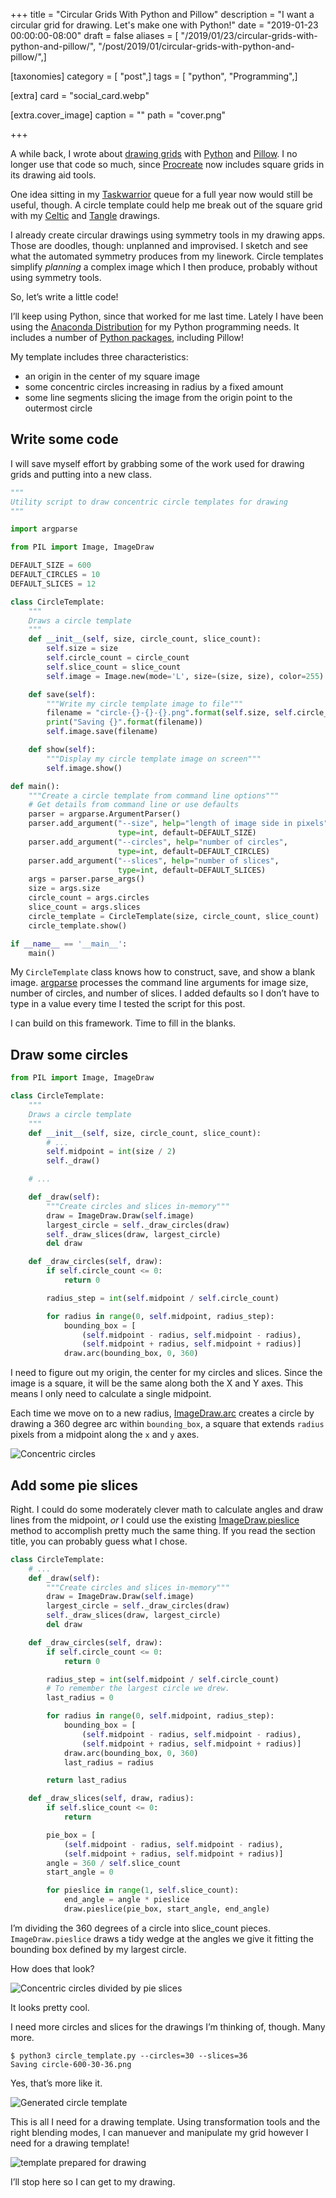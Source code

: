 +++
title = "Circular Grids With Python and Pillow"
description = "I want a circular grid for drawing. Let's make one with Python!"
date = "2019-01-23 00:00:00-08:00"
draft = false
aliases = [ "/2019/01/23/circular-grids-with-python-and-pillow/", "/post/2019/01/circular-grids-with-python-and-pillow/",]

[taxonomies]
category = [ "post",]
tags = [ "python", "Programming",]

[extra]
card = "social_card.webp"

[extra.cover_image]
caption = ""
path = "cover.png"

+++

A while back, I wrote about [drawing
grids](/post/2017/11/drawing-grids-with-python-and-pillow/) with
[Python](https://www.python.org/) and
[Pillow](https://python-pillow.org/). I no longer use that code so much,
since [Procreate](/tags/procreate) now includes square grids in its
drawing aid tools.

One idea sitting in my [Taskwarrior](/tags/taskwarrior) queue for a full
year now would still be useful, though. A circle template could help me
break out of the square grid with my [Celtic](/tags/celtic) and
[Tangle](/tags/zentangle) drawings.

I already create circular drawings using symmetry tools in my drawing
apps. Those are doodles, though: unplanned and improvised. I sketch and
see what the automated symmetry produces from my linework. Circle
templates simplify *planning* a complex image which I then produce,
probably without using symmetry tools.

So, let’s write a little code!

I’ll keep using Python, since that worked for me last time. Lately I
have been using the [Anaconda
Distribution](https://www.anaconda.com/download/) for my Python
programming needs. It includes a number of [Python
packages](https://docs.anaconda.com/anaconda/packages/py3.7_linux-64/),
including Pillow\!

My template includes three characteristics:

- an origin in the center of my square image
- some concentric circles increasing in radius by a fixed amount
- some line segments slicing the image from the origin point to the
  outermost circle

## Write some code

I will save myself effort by grabbing some of the work used for drawing
grids and putting into a new class.

``` python
"""
Utility script to draw concentric circle templates for drawing
"""

import argparse

from PIL import Image, ImageDraw

DEFAULT_SIZE = 600
DEFAULT_CIRCLES = 10
DEFAULT_SLICES = 12

class CircleTemplate:
    """
    Draws a circle template
    """
    def __init__(self, size, circle_count, slice_count):
        self.size = size
        self.circle_count = circle_count
        self.slice_count = slice_count
        self.image = Image.new(mode='L', size=(size, size), color=255)

    def save(self):
        """Write my circle template image to file"""
        filename = "circle-{}-{}-{}.png".format(self.size, self.circle_count, self.slice_count)
        print("Saving {}".format(filename))
        self.image.save(filename)

    def show(self):
        """Display my circle template image on screen"""
        self.image.show()

def main():
    """Create a circle template from command line options"""
    # Get details from command line or use defaults
    parser = argparse.ArgumentParser()
    parser.add_argument("--size", help="length of image side in pixels",
                        type=int, default=DEFAULT_SIZE)
    parser.add_argument("--circles", help="number of circles",
                        type=int, default=DEFAULT_CIRCLES)
    parser.add_argument("--slices", help="number of slices",
                        type=int, default=DEFAULT_SLICES)
    args = parser.parse_args()
    size = args.size
    circle_count = args.circles
    slice_count = args.slices
    circle_template = CircleTemplate(size, circle_count, slice_count)
    circle_template.show()

if __name__ == '__main__':
    main()
```

My `CircleTemplate` class knows how to construct, save, and show a blank
image. [argparse](https://docs.python.org/3/library/argparse.html)
processes the command line arguments for image size, number of circles,
and number of slices. I added defaults so I don’t have to type in a
value every time I tested the script for this post.

I can build on this framework. Time to fill in the blanks.

## Draw some circles

``` python
from PIL import Image, ImageDraw

class CircleTemplate:
    """
    Draws a circle template
    """
    def __init__(self, size, circle_count, slice_count):
        # ...
        self.midpoint = int(size / 2)
        self._draw()

    # ...

    def _draw(self):
        """Create circles and slices in-memory"""
        draw = ImageDraw.Draw(self.image)
        largest_circle = self._draw_circles(draw)
        self._draw_slices(draw, largest_circle)
        del draw

    def _draw_circles(self, draw):
        if self.circle_count <= 0:
            return 0

        radius_step = int(self.midpoint / self.circle_count)

        for radius in range(0, self.midpoint, radius_step):
            bounding_box = [
                (self.midpoint - radius, self.midpoint - radius),
                (self.midpoint + radius, self.midpoint + radius)]
            draw.arc(bounding_box, 0, 360)
```

I need to figure out my origin, the center for my circles and slices.
Since the image is a square, it will be the same along both the X and Y
axes. This means I only need to calculate a single midpoint.

Each time we move on to a new radius,
[ImageDraw.arc](https://pillow.readthedocs.io/en/stable/reference/ImageDraw.html#PIL.ImageDraw.PIL.ImageDraw.ImageDraw.arc)
creates a circle by drawing a 360 degree arc within `bounding_box`, a
square that extends `radius` pixels from a midpoint along the `x` and
`y` axes.

![Concentric circles](circle-600-10-0.png)

## Add some pie slices

Right. I could do some moderately clever math to calculate angles and
draw lines from the midpoint, *or* I could use the existing
[ImageDraw.pieslice](https://pillow.readthedocs.io/en/stable/reference/ImageDraw.html#PIL.ImageDraw.PIL.ImageDraw.ImageDraw.pieslice)
method to accomplish pretty much the same thing. If you read the section
title, you can probably guess what I chose.

``` python
class CircleTemplate:
    # ...
    def _draw(self):
        """Create circles and slices in-memory"""
        draw = ImageDraw.Draw(self.image)
        largest_circle = self._draw_circles(draw)
        self._draw_slices(draw, largest_circle)
        del draw

    def _draw_circles(self, draw):
        if self.circle_count <= 0:
            return 0

        radius_step = int(self.midpoint / self.circle_count)
        # To remember the largest circle we drew.
        last_radius = 0

        for radius in range(0, self.midpoint, radius_step):
            bounding_box = [
                (self.midpoint - radius, self.midpoint - radius),
                (self.midpoint + radius, self.midpoint + radius)]
            draw.arc(bounding_box, 0, 360)
            last_radius = radius

        return last_radius

    def _draw_slices(self, draw, radius):
        if self.slice_count <= 0:
            return

        pie_box = [
            (self.midpoint - radius, self.midpoint - radius),
            (self.midpoint + radius, self.midpoint + radius)]
        angle = 360 / self.slice_count
        start_angle = 0

        for pieslice in range(1, self.slice_count):
            end_angle = angle * pieslice
            draw.pieslice(pie_box, start_angle, end_angle)
```

I’m dividing the 360 degrees of a circle into slice\_count pieces.
`ImageDraw.pieslice` draws a tidy wedge at the angles we give it fitting
the bounding box defined by my largest circle.

How does that look?

![Concentric circles divided by pie slices](circle-600-10-12.png)

It looks pretty cool.

I need more circles and slices for the drawings I’m thinking of, though.
Many more.

``` console
$ python3 circle_template.py --circles=30 --slices=36
Saving circle-600-30-36.png
```

Yes, that’s more like it.

![Generated circle template](circle-600-30-36.png)

This is all I need for a drawing template. Using transformation tools
and the right blending modes, I can manuever and manipulate my grid
however I need for a drawing template\!

![template prepared for drawing](three-circle-template.png)

I’ll stop here so I can get to my drawing.